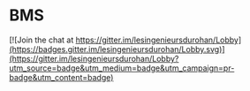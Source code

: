 # BMS

[![Join the chat at https://gitter.im/lesingenieursdurohan/Lobby](https://badges.gitter.im/lesingenieursdurohan/Lobby.svg)](https://gitter.im/lesingenieursdurohan/Lobby?utm_source=badge&utm_medium=badge&utm_campaign=pr-badge&utm_content=badge)
